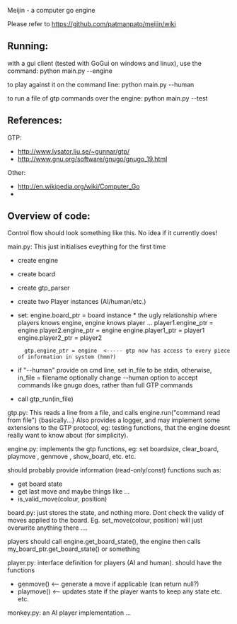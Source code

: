 Meijin - a computer go engine

Please refer to https://github.com/patmanpato/meijin/wiki


Running:
--------
with a gui client (tested with GoGui on windows and linux), use the command:
python main.py --engine

to play against it on the command line:
python main.py --human

to run a file of gtp commands over the engine:
python main.py --test <some filename>


References:
-----------
GTP:
* http://www.lysator.liu.se/~gunnar/gtp/
* http://www.gnu.org/software/gnugo/gnugo_19.html

Other:
* http://en.wikipedia.org/wiki/Computer_Go
* 

Overview of code:
--
Control flow should look something like this. No idea if it currently does!

main.py:
This just initialises eveything for the first time

* create engine
* create board
* create gtp_parser
* create two Player instances (AI/human/etc.)
* set: 
        engine.board_ptr = board instance
		* the ugly relationship where players knows engine, engine knows player ...
        player1.engine_ptr = engine
		player2.engine_ptr = engine
		engine.player1_ptr = player1
		engine.player2_ptr = player2
		
		gtp.engine_ptr = engine  <----- gtp now has access to every piece of information in system (hmm?)
		
* if "--human" provide on cmd line, set in_file to be stdin, otherwise, in_file = filename
       optionally change --human option to accept commands like gnugo does, rather than full GTP commands
* call gtp_run(in_file)


gtp.py:
This reads a line from a file, and calls engine.run("command read from file") {basically...}
Also provides a logger, and may implement some extensions to the GTP protocol, 
eg: testing functions, that the engine doesnt really want to know about (for simplicity).


engine.py:
implements the gtp functions, eg: set boardsize, 
clear_board, playmove <colour> <position>, genmove <colour>, show_board, etc. etc.

should probably provide information (read-only/const) functions such as:
* get board state
* get last move
and maybe things like ...
* is_valid_move(colour, position)


board.py:
just stores the state, and nothing more. Dont check the validy of moves applied to the board. 
Eg. set_move(colour, position) will just overwrite anything there ....

players should call engine.get_board_state(), the engine then calls my_board_ptr.get_board_state() or something


player.py:
interface definition for players (AI and human).
should have the functions 
* genmove() <-- generate a move if applicable  (can return null?)
* playmove() <-- updates state if the player wants to keep any state
etc. etc.

monkey.py:
an AI player implementation ...
